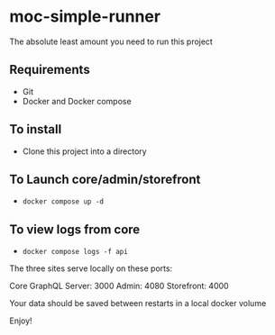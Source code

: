 # moc-simple-runner
The absolute least amount you need to run this project

## Requirements
  * Git
  * Docker and Docker compose

## To install

* Clone this project into a directory

## To Launch core/admin/storefront
  * `docker compose up -d`

## To view logs from core
* `docker compose logs -f api`

The three sites serve locally on these ports:

Core GraphQL Server: 3000
Admin: 4080
Storefront: 4000

Your data should be saved between restarts in a local docker volume

Enjoy!
